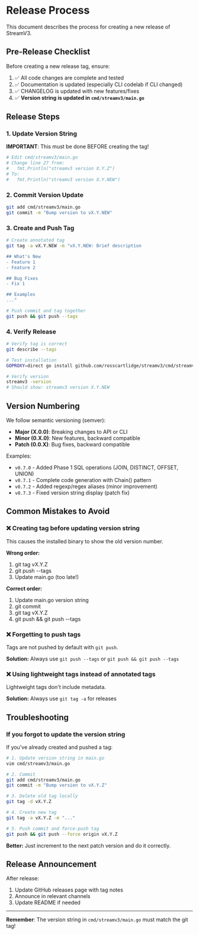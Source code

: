 # Release Process

This document describes the process for creating a new release of StreamV3.

## Pre-Release Checklist

Before creating a new release tag, ensure:

1. ✅ All code changes are complete and tested
2. ✅ Documentation is updated (especially CLI codelab if CLI changed)
3. ✅ CHANGELOG is updated with new features/fixes
4. ✅ **Version string is updated in `cmd/streamv3/main.go`**

## Release Steps

### 1. Update Version String

**IMPORTANT**: This must be done BEFORE creating the tag!

```bash
# Edit cmd/streamv3/main.go
# Change line 27 from:
#   fmt.Println("streamv3 version X.Y.Z")
# To:
#   fmt.Println("streamv3 version X.Y.NEW")
```

### 2. Commit Version Update

```bash
git add cmd/streamv3/main.go
git commit -m "Bump version to vX.Y.NEW"
```

### 3. Create and Push Tag

```bash
# Create annotated tag
git tag -a vX.Y.NEW -m "vX.Y.NEW: Brief description

## What's New
- Feature 1
- Feature 2

## Bug Fixes
- Fix 1

## Examples
..."

# Push commit and tag together
git push && git push --tags
```

### 4. Verify Release

```bash
# Verify tag is correct
git describe --tags

# Test installation
GOPROXY=direct go install github.com/rosscartlidge/streamv3/cmd/streamv3@latest

# Verify version
streamv3 -version
# Should show: streamv3 version X.Y.NEW
```

## Version Numbering

We follow semantic versioning (semver):

- **Major (X.0.0)**: Breaking changes to API or CLI
- **Minor (0.X.0)**: New features, backward compatible
- **Patch (0.0.X)**: Bug fixes, backward compatible

Examples:
- `v0.7.0` - Added Phase 1 SQL operations (JOIN, DISTINCT, OFFSET, UNION)
- `v0.7.1` - Complete code generation with Chain() pattern
- `v0.7.2` - Added regexp/regex aliases (minor improvement)
- `v0.7.3` - Fixed version string display (patch fix)

## Common Mistakes to Avoid

### ❌ Creating tag before updating version string
This causes the installed binary to show the old version number.

**Wrong order:**
1. git tag vX.Y.Z
2. git push --tags
3. Update main.go (too late!)

**Correct order:**
1. Update main.go version string
2. git commit
3. git tag vX.Y.Z
4. git push && git push --tags

### ❌ Forgetting to push tags
Tags are not pushed by default with `git push`.

**Solution:** Always use `git push --tags` or `git push && git push --tags`

### ❌ Using lightweight tags instead of annotated tags
Lightweight tags don't include metadata.

**Solution:** Always use `git tag -a` for releases

## Troubleshooting

### If you forgot to update the version string

If you've already created and pushed a tag:

```bash
# 1. Update version string in main.go
vim cmd/streamv3/main.go

# 2. Commit
git add cmd/streamv3/main.go
git commit -m "Bump version to vX.Y.Z"

# 3. Delete old tag locally
git tag -d vX.Y.Z

# 4. Create new tag
git tag -a vX.Y.Z -m "..."

# 5. Push commit and force-push tag
git push && git push --force origin vX.Y.Z
```

**Better:** Just increment to the next patch version and do it correctly.

## Release Announcement

After release:
1. Update GitHub releases page with tag notes
2. Announce in relevant channels
3. Update README if needed

---

**Remember**: The version string in `cmd/streamv3/main.go` must match the git tag!
